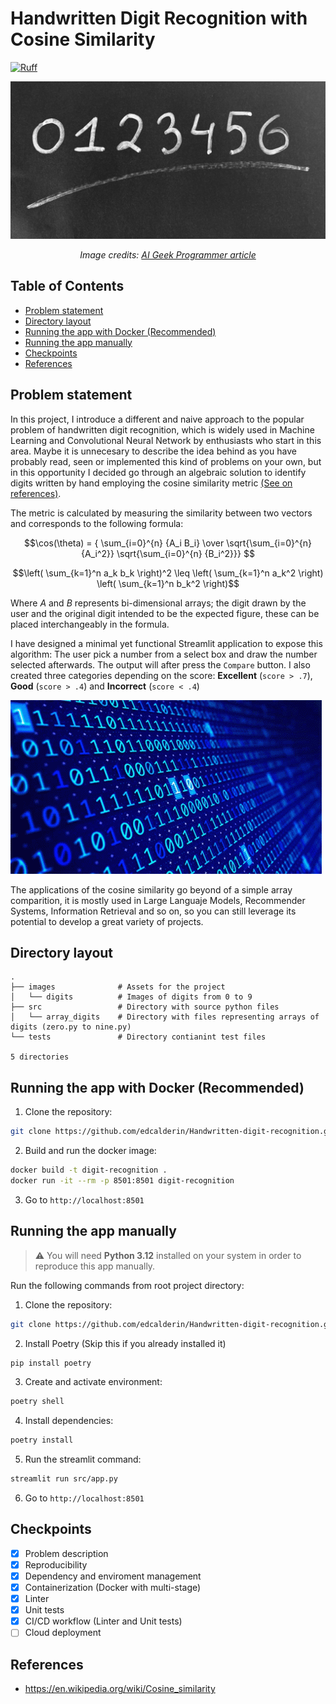 # Handwritten Digit Recognition with Cosine Similarity

[![Ruff](https://img.shields.io/endpoint?url=https://raw.githubusercontent.com/astral-sh/ruff/main/assets/badge/v2.json)](https://github.com/astral-sh/ruff)

![Cover image](./images/cover.jpg)
*<p align="center">Image credits: <a href='https://aigeekprogrammer.com/keras-python-mnist-handwritten-digit-recognition/'>AI Geek Programmer article</a></p>*

## Table of Contents

* [Problem statement](#problem-statement)
* [Directory layout](#directory-layout)
* [Running the app with Docker (Recommended)](#running-the-app-with-docker-recommended)
* [Running the app manually](#running-the-app-manually)
* [Checkpoints](#checkpoints)
* [References](#references)

## Problem statement

In this project, I introduce a different and naive approach to the popular problem of handwritten digit recognition, which is widely used in Machine Learning and Convolutional Neural Network by enthusiasts who start in this area. Maybe it is unnecesary to describe the idea behind as you have probably read, seen or implemented this kind of problems on your own, but in this opportunity I decided go through an algebraic solution to identify digits written by hand employing the cosine similarity metric [(See on references)](#references). 

The metric is calculated by measuring the similarity between two vectors and corresponds to the following formula:

$$\cos(\theta) = { \sum_{i=0}^{n} {A_i B_i} \over \sqrt{\sum_{i=0}^{n} {A_i^2}} \sqrt{\sum_{i=0}^{n} {B_i^2}}} $$

$$\left( \sum_{k=1}^n a_k b_k \right)^2 \leq \left( \sum_{k=1}^n a_k^2 \right) \left( \sum_{k=1}^n b_k^2 \right)$$


Where *A* and *B* represents bi-dimensional arrays; the digit drawn by the user and the original digit intended to be the expected figure, these can be placed interchangeably in the formula.

I have designed a minimal yet functional Streamlit application to expose this algorithm: The user pick a number from a select box and draw the number selected afterwards. The output will after press the `Compare` button. I also created three categories depending on the score: **Excellent** (`score > .7`), **Good** (`score > .4`) and **Incorrect** (`score < .4`) 

![Alt text](./images/code_gif.gif)

The applications of the cosine similarity go beyond of a simple array comparition, it is mostly used in Large Languaje Models, Recommender Systems, Information Retrieval and so on, so you can still leverage its potential to develop a great variety of projects.

## Directory layout

```
.
├── images              # Assets for the project
│   └── digits          # Images of digits from 0 to 9
├── src                 # Directory with source python files
│   └── array_digits    # Directory with files representing arrays of digits (zero.py to nine.py)
└── tests               # Directory contianint test files

5 directories
```

## Running the app with Docker (Recommended)

1. Clone the repository:
```bash
git clone https://github.com/edcalderin/Handwritten-digit-recognition.git
```
2. Build and run the docker image:
```bash
docker build -t digit-recognition .
docker run -it --rm -p 8501:8501 digit-recognition
```

3. Go to `http://localhost:8501`

## Running the app manually

> :warning: You will need **Python 3.12** installed on your system in order to reproduce this app manually.

Run the following commands from root project directory:

1. Clone the repository:
```bash
git clone https://github.com/edcalderin/Handwritten-digit-recognition.git
```
2. Install Poetry (Skip this if you already installed it)
```bash
pip install poetry
```
3. Create and activate environment:
```bash
poetry shell
```
4. Install dependencies:
```bash
poetry install
```
5. Run the streamlit command:
```bash
streamlit run src/app.py
```
6. Go to `http://localhost:8501`

## Checkpoints

- [x] Problem description
- [x] Reproducibility
- [x] Dependency and enviroment management
- [x] Containerization (Docker with multi-stage)
- [x] Linter
- [x] Unit tests
- [x] CI/CD workflow (Linter and Unit tests)
- [ ] Cloud deployment

## References

* https://en.wikipedia.org/wiki/Cosine_similarity